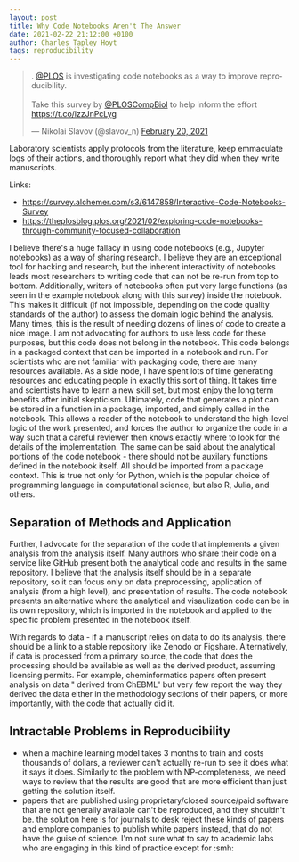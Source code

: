 ```yaml
---
layout: post
title: Why Code Notebooks Aren't The Answer
date: 2021-02-22 21:12:00 +0100
author: Charles Tapley Hoyt
tags: reproducibility
---
```


<blockquote class="twitter-tweet" data-partner="tweetdeck"><p lang="en" dir="ltr">. <a href="https://twitter.com/PLOS?ref_src=twsrc%5Etfw">@PLOS</a> is investigating code notebooks as a way to improve reproducibility. <br><br>Take this survey by <a href="https://twitter.com/PLOSCompBiol?ref_src=twsrc%5Etfw">@PLOSCompBiol</a> to help inform the effort <a href="https://t.co/lzzJnPcLyg">https://t.co/lzzJnPcLyg</a></p>&mdash; Nikolai Slavov (@slavov_n) <a href="https://twitter.com/slavov_n/status/1363127377610625026?ref_src=twsrc%5Etfw">February 20, 2021</a></blockquote>

Laboratory scientists apply protocols from the literature, keep emmaculate logs of their actions,
and thoroughly report what they did when they write manuscripts.

Links:

- https://survey.alchemer.com/s3/6147858/Interactive-Code-Notebooks-Survey
- https://theplosblog.plos.org/2021/02/exploring-code-notebooks-through-community-focused-collaboration

I believe there's a huge fallacy in using code notebooks (e.g., Jupyter notebooks) as a way of
sharing research. I believe they are an exceptional tool for hacking and research, but the inherent
interactivity of notebooks leads most researchers to writing code that can not be re-run from top to
bottom. Additionally, writers of notebooks often put very large functions (as seen in the example
notebook along with this survey) inside the notebook. This makes it difficult (if not impossible,
depending on the code quality standards of the author) to assess the domain logic behind the
analysis. Many times, this is the result of needing dozens of lines of code to create a nice image.
I am not advocating for authors to use less code for these purposes, but this code does not belong
in the notebook. This code belongs in a packaged context that can be imported in a notebook and run.
For scientists who are not familiar with packaging code, there are many resources available. As a
side node, I have spent lots of time generating resources and educating people in exactly this sort
of thing. It takes time and scientists have to learn a new skill set, but most enjoy the long term
benefits after initial skepticism. Ultimately, code that generates a plot can be stored in a
function in a package, imported, and simply called in the notebook. This allows a reader of the
notebook to understand the high-level logic of the work presented, and forces the author to organize
the code in a way such that a careful reviewer then knows exactly where to look for the details of
the implementation. The same can be said about the analytical portions of the code notebook - there
should not be auxilary functions defined in the notebook itself. All should be imported from a
package context. This is true not only for Python, which is the popular choice of programming
language in computational science, but also R, Julia, and others.

## Separation of Methods and Application

Further, I advocate for the separation of the code that implements a given analysis from the
analysis itself. Many authors who share their code on a service like GitHub present both the
analytical code and results in the same repository. I believe that the analysis itself should be in
a separate repository, so it can focus only on data preprocessing, application of analysis (from a
high level), and presentation of results. The code notebook presents an alternative where the
analytical and visaulization code can be in its own repository, which is imported in the notebook
and applied to the specific problem presented in the notebook itself.

With regards to data - if a manuscript relies on data to do its analysis, there should be a link to
a stable repository like Zenodo or Figshare. Alternatively, if data is processed from a primary
source, the code that does the processing should be available as well as the derived product,
assuming licensing permits. For example, cheminformatics papers often present analysis on data "
derived from ChEBML" but very few report the way they derived the data either in the methodology
sections of their papers, or more importantly, with the code that actually did it.

## Intractable Problems in Reproducibility

- when a machine learning model takes 3 months to train and costs thousands of dollars, a reviewer
  can't actually re-run to see it does what it says it does. Similarly to the problem with
  NP-completeness, we need ways to review that the results are good that are more efficient than
  just getting the solution itself.
- papers that are published using proprietary/closed source/paid software that are not generally
  available can't be reproduced, and they shouldn't be. the solution here is for journals to desk
  reject these kinds of papers and emplore companies to publish white papers instead, that do not
  have the guise of science. I'm not sure what to say to academic labs who are engaging in this kind
  of practice except for :smh:
  